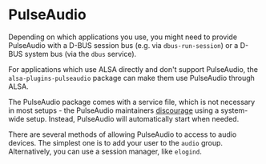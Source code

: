 # PulseAudio

Depending on which applications you use, you might need to provide
PulseAudio with a D-BUS session bus (e.g. via `dbus-run-session`) or a D-BUS
system bus (via the `dbus` service).

For applications which use ALSA directly and don't support PulseAudio, the
`alsa-plugins-pulseaudio` package can make them use PulseAudio through ALSA.

The PulseAudio package comes with a service file, which is not necessary in
most setups - the PulseAudio maintainers
[discourage](https://www.freedesktop.org/wiki/Software/PulseAudio/Documentation/User/SystemWide/)
using a system-wide setup. Instead, PulseAudio will automatically start when
needed.

There are several methods of allowing PulseAudio to access to audio
devices. The simplest one is to add your user to the `audio`
group. Alternatively, you can use a session manager, like `elogind`.
